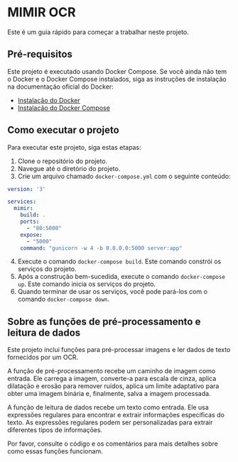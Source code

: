 # MIMIR OCR

Este é um guia rápido para começar a trabalhar neste projeto.

## Pré-requisitos

Este projeto é executado usando Docker Compose. Se você ainda não tem o Docker e o Docker Compose instalados, siga as instruções de instalação na documentação oficial do Docker:

- [Instalação do Docker](https://docs.docker.com/get-docker/)
- [Instalação do Docker Compose](https://docs.docker.com/compose/install/)

## Como executar o projeto

Para executar este projeto, siga estas etapas:

1. Clone o repositório do projeto.
2. Navegue até o diretório do projeto.
3. Crie um arquivo chamado `docker-compose.yml` com o seguinte conteúdo:

```yml
version: '3'

services:
  mimir:
    build: .
    ports:
      - "80:5000"
    expose:
      - "5000"
    command: "gunicorn -w 4 -b 0.0.0.0:5000 server:app"
```

4. Execute o comando `docker-compose build`. Este comando constrói os serviços do projeto.
5. Após a construção bem-sucedida, execute o comando `docker-compose up`. Este comando inicia os serviços do projeto.
6. Quando terminar de usar os serviços, você pode pará-los com o comando `docker-compose down`.

## Sobre as funções de pré-processamento e leitura de dados

Este projeto inclui funções para pré-processar imagens e ler dados de texto fornecidos por um OCR.

A função de pré-processamento recebe um caminho de imagem como entrada. Ele carrega a imagem, converte-a para escala de cinza, aplica dilatação e erosão para remover ruídos, aplica um limite adaptativo para obter uma imagem binária e, finalmente, salva a imagem processada.

A função de leitura de dados recebe um texto como entrada. Ele usa expressões regulares para encontrar e extrair informações específicas do texto. As expressões regulares podem ser personalizadas para extrair diferentes tipos de informações.

Por favor, consulte o código e os comentários para mais detalhes sobre como essas funções funcionam.